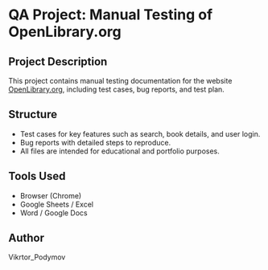 # QA Project: Manual Testing of OpenLibrary.org

## Project Description
This project contains manual testing documentation for the website [OpenLibrary.org](https://openlibrary.org), including test cases, bug reports, and test plan.

## Structure
- Test cases for key features such as search, book details, and user login.
- Bug reports with detailed steps to reproduce.
- All files are intended for educational and portfolio purposes.

## Tools Used
- Browser (Chrome)
- Google Sheets / Excel
- Word / Google Docs

## Author
Vikrtor_Podymov


